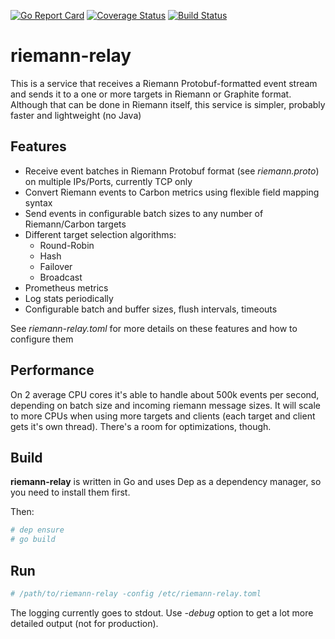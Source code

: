 [![Go Report Card](https://goreportcard.com/badge/github.com/blind-oracle/riemann-relay)](https://goreportcard.com/report/github.com/blind-oracle/riemann-relay)
[![Coverage Status](https://coveralls.io/repos/github/blind-oracle/riemann-relay/badge.svg?branch=master)](https://coveralls.io/github/blind-oracle/riemann-relay?branch=master)
[![Build Status](https://travis-ci.org/blind-oracle/riemann-relay.svg?branch=master)](https://travis-ci.org/blind-oracle/riemann-relay)

# riemann-relay
This is a service that receives a Riemann Protobuf-formatted event stream and sends it to a one or more targets in Riemann or Graphite format.
Although that can be done in Riemann itself, this service is simpler, probably faster and lightweight (no Java)

## Features
* Receive event batches in Riemann Protobuf format (see *riemann.proto*) on multiple IPs/Ports, currently TCP only
* Convert Riemann events to Carbon metrics using flexible field mapping syntax
* Send events in configurable batch sizes to any number of Riemann/Carbon targets
* Different target selection algorithms:
  - Round-Robin
  - Hash
  - Failover
  - Broadcast
* Prometheus metrics
* Log stats periodically
* Configurable batch and buffer sizes, flush intervals, timeouts

See *riemann-relay.toml* for more details on these features and how to configure them

## Performance
On 2 average CPU cores it's able to handle about 500k events per second, depending on batch size and incoming riemann message sizes.
It will scale to more CPUs when using more targets and clients (each target and client gets it's own thread).
There's a room for optimizations, though.

## Build
**riemann-relay** is written in Go and uses Dep as a dependency manager, so you need to install them first.

Then:
```bash
# dep ensure
# go build
```

## Run
```bash
# /path/to/riemann-relay -config /etc/riemann-relay.toml
```

The logging currently goes to stdout.
Use *-debug* option to get a lot more detailed output (not for production).
